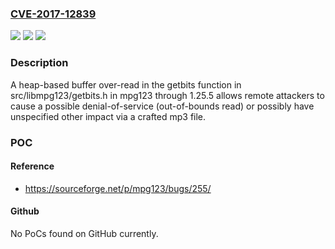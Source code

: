 ### [CVE-2017-12839](https://cve.mitre.org/cgi-bin/cvename.cgi?name=CVE-2017-12839)
![](https://img.shields.io/static/v1?label=Product&message=n%2Fa&color=blue)
![](https://img.shields.io/static/v1?label=Version&message=n%2Fa&color=blue)
![](https://img.shields.io/static/v1?label=Vulnerability&message=n%2Fa&color=brighgreen)

### Description

A heap-based buffer over-read in the getbits function in src/libmpg123/getbits.h in mpg123 through 1.25.5 allows remote attackers to cause a possible denial-of-service (out-of-bounds read) or possibly have unspecified other impact via a crafted mp3 file.

### POC

#### Reference
- https://sourceforge.net/p/mpg123/bugs/255/

#### Github
No PoCs found on GitHub currently.

